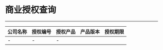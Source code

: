 # 商业授权查询
--------------------------------------
| 公司名称 | 授权编号 | 授权产品 | 产品版本 | 授权期限 |
| -------- | -------- | -------- | -------- | -------- |
| -        | -        | -        |          |          |

